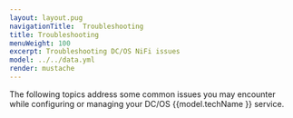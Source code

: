 ```yaml
---
layout: layout.pug
navigationTitle:  Troubleshooting
title: Troubleshooting
menuWeight: 100
excerpt: Troubleshooting DC/OS NiFi issues
model: ../../data.yml
render: mustache
---
```


The following topics address some common issues you may encounter while configuring or managing your DC/OS {{model.techName }} service.
